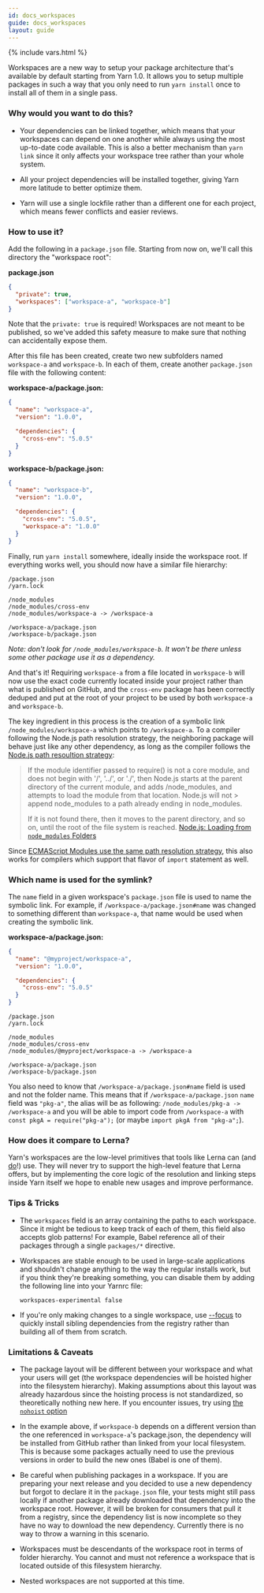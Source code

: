 ```yaml
---
id: docs_workspaces
guide: docs_workspaces
layout: guide
---
```


{% include vars.html %}

Workspaces are a new way to setup your package architecture that's available by default starting from Yarn 1.0. It allows you to setup multiple packages in such a way that you only need to run `yarn install` once to install all of them in a single pass.

### Why would you want to do this? <a class="toc" id="toc-why-would-you-want-to-do-this" href="#toc-why-would-you-want-to-do-this"></a>

- Your dependencies can be linked together, which means that your workspaces can depend on one another while always using the most up-to-date code available. This is also a better mechanism than `yarn link` since it only affects your workspace tree rather than your whole system.

- All your project dependencies will be installed together, giving Yarn more latitude to better optimize them.

- Yarn will use a single lockfile rather than a different one for each project, which means fewer conflicts and easier reviews.

### How to use it? <a class="toc" id="toc-how-to-use-it" href="#toc-how-to-use-it"></a>

Add the following in a `package.json` file. Starting from now on, we'll call this directory the "workspace root":

**package.json**

```json
{
  "private": true,
  "workspaces": ["workspace-a", "workspace-b"]
}
```

Note that the `private: true` is required! Workspaces are not meant to be published, so we've added this safety measure to make sure that nothing can accidentally expose them.

After this file has been created, create two new subfolders named `workspace-a` and `workspace-b`. In each of them, create another `package.json` file with the following content:

**workspace-a/package.json:**

```json
{
  "name": "workspace-a",
  "version": "1.0.0",

  "dependencies": {
    "cross-env": "5.0.5"
  }
}
```

**workspace-b/package.json:**

```json
{
  "name": "workspace-b",
  "version": "1.0.0",

  "dependencies": {
    "cross-env": "5.0.5",
    "workspace-a": "1.0.0"
  }
}
```

Finally, run `yarn install` somewhere, ideally inside the workspace root. If everything works well, you should now have a similar file hierarchy:

```
/package.json
/yarn.lock

/node_modules
/node_modules/cross-env
/node_modules/workspace-a -> /workspace-a

/workspace-a/package.json
/workspace-b/package.json
```

_Note: don't look for `/node_modules/workspace-b`. It won't be there unless some other package use it as a dependency._

And that's it! Requiring `workspace-a` from a file located in `workspace-b` will now use the exact code currently located inside your project rather than what is published on GitHub, and the `cross-env` package has been correctly deduped and put at the root of your project to be used by both `workspace-a` and `workspace-b`.

The key ingredient in this process is the creation of a symbolic link `/node_modules/workspace-a` which points to `/workspace-a`.  To a compiler following the Node.js path resolution strategy, the neighboring package will behave just like any other dependency, as long as the compiler follows the [Node.js path resoultion strategy](https://nodejs.org/api/modules.html#modules_loading_from_node_modules_folders):

> If the module identifier passed to require() is not a core module, and does not begin with '/', '../', or './', then Node.js starts at 
> the parent directory of the current module, and adds /node_modules, and attempts to load the module from that location. Node.js will not > append node_modules to a path already ending in node_modules.
> 
> If it is not found there, then it moves to the parent directory, and so on, until the root of the file system is reached.
> [Node.js: Loading from `node_modules` Folders](https://nodejs.org/api/modules.html#modules_loading_from_node_modules_folders)

Since [ECMAScript Modules use the same path resolution strategy](https://nodejs.org/api/esm.html#esm_notable_differences_between_import_and_require), this also works for compilers which support that flavor of `import` statement as well.

### Which name is used for the symlink?

The `name` field in a given workspace's `package.json` file is used to name the symbolic link.  For example, if `/workspace-a/package.json#name` was changed to something different than `workspace-a`, that name would be used when creating the symbolic link.

**workspace-a/package.json:**

```json
{
  "name": "@myproject/workspace-a",
  "version": "1.0.0",

  "dependencies": {
    "cross-env": "5.0.5"
  }
}
```

```
/package.json
/yarn.lock

/node_modules
/node_modules/cross-env
/node_modules/@myproject/workspace-a -> /workspace-a

/workspace-a/package.json
/workspace-b/package.json
```


You also need to know that `/workspace-a/package.json#name` field is used and not the folder name.
This means that if `/workspace-a/package.json` `name` field was `"pkg-a"`, the alias will be as following:
`/node_modules/pkg-a -> /workspace-a` and you will be able to import code from `/workspace-a` with `const pkgA = require("pkg-a");` (or maybe `import pkgA from "pkg-a";`).

### How does it compare to Lerna? <a class="toc" id="toc-how-does-it-compare-to-lerna" href="#toc-how-does-it-compare-to-lerna"></a>

Yarn's workspaces are the low-level primitives that tools like Lerna can (and [do](https://github.com/lerna/lerna/pull/899)!) use. They will never try to support the high-level feature that Lerna offers, but by implementing the core logic of the resolution and linking steps inside Yarn itself we hope to enable new usages and improve performance.

### Tips & Tricks <a class="toc" id="toc-tips-tricks" href="#toc-tips-tricks"></a>

- The `workspaces` field is an array containing the paths to each workspace. Since it might be tedious to keep track of each of them, this field also accepts glob patterns! For example, Babel reference all of their packages through a single `packages/*` directive.

- Workspaces are stable enough to be used in large-scale applications and shouldn't change anything to the way the regular installs work, but if you think they're breaking something, you can disable them by adding the following line into your Yarnrc file:

  ```
  workspaces-experimental false
  ```

- If you're only making changes to a single workspace, use [--focus](/blog/2018/05/18/focused-workspaces) to quickly install sibling dependencies from the registry rather than building all of them from scratch.

### Limitations & Caveats <a class="toc" id="toc-limitations-caveats" href="#toc-limitations-caveats"></a>

- The package layout will be different between your workspace and what your users will get (the workspace dependencies will be hoisted higher into the filesystem hierarchy). Making assumptions about this layout was already hazardous since the hoisting process is not standardized, so theoretically nothing new here. If you encounter issues, try using [the `nohoist` option](/blog/2018/02/15/nohoist/)

- In the example above, if `workspace-b` depends on a different version than the one referenced in `workspace-a`'s package.json, the dependency will be installed from GitHub rather than linked from your local filesystem. This is because some packages actually need to use the previous versions in order to build the new ones (Babel is one of them).

- Be careful when publishing packages in a workspace. If you are preparing your next release and you decided to use a new dependency but forgot to declare it in the `package.json` file, your tests might still pass locally if another package already downloaded that dependency into the workspace root. However, it will be broken for consumers that pull it from a registry, since the dependency list is now incomplete so they have no way to download the new dependency. Currently there is no way to throw a warning in this scenario.

- Workspaces must be descendants of the workspace root in terms of folder hierarchy. You cannot and must not reference a workspace that is located outside of this filesystem hierarchy.

- Nested workspaces are not supported at this time.
